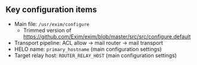 ## Key configuration items

- Main file: `/usr/exim/configure`
  - Trimmed version of https://github.com/Exim/exim/blob/master/src/src/configure.default
- Transport pipeline: ACL allow -> mail router -> mail transport
- HELO name: `primary_hostname` (main configuration settings)
- Target relay host: `ROUTER_RELAY_HOST` (main configuration settings)
